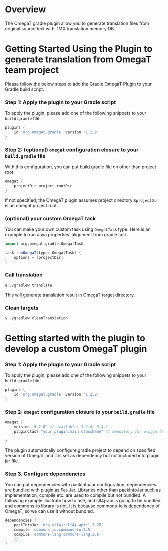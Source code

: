 # Overview

The OmegaT gradle plugin allow you to generate translation files from original source text
with TMX translation memory DB.

# Getting Started Using the Plugin to generate translation from OmegaT team project

Please follow the below steps to add the Gradle OmegaT Plugin to your Gradle build script.

### Step 1: Apply the plugin to your Gradle script

To apply the plugin, please add one of the following snippets to your `build.gradle` file:

```groovy
plugins {
    id 'org.omegat.gradle' version '1.2.2'
}
```

### Step 2: (optional) `omegat` configuration closure to your `build.gradle` file

With this configuration, you can put build.gradle file on other than project root.

```groovy
omegat {
    projectDir project.rootDir
}
```

If not specified, the OmegaT plugin assumes project directory `$projectDir` is an omegat project root.

### (optional) your custom OmegaT task

You can make your own custom task using `OmegatTask` type.
Here is an example to run Java properties' alignment from gradle task.

```groovy
import org.omegat.gradle.OmegatTask

task runOmegaT(type: OmegatTask) {
    options = [projectDir]
}

```

###  Call translation

```bash
$ ./gradlew translate
```

This will generate translation result in OmegaT target directory.


###  Clean targets

```bash
$ ./gradlew cleanTranslation
```

# Getting started with the plugin to develop a custom OmegaT plugin

### Step 1: Apply the plugin to your Gradle script

To apply the plugin, please add one of the following snippets to your `build.gradle` file:

```groovy
plugins {
    id 'org.omegat.gradle' version '1.2.2'
}
```

### Step 2: `omegat` configuration closure to your `build.gradle` file

```groovy
omegat {
    version '5.2.0' // available: 5.2.0, 5.4.1
    pluginClass "your.plugin.main.className" // mandatory for plugin development

}
```
The plugin automatically configure gradle project to depend on specified version of OmegaT and
it is set as dependency but not included into plugin jar file.

### Step 3. Configure dependencies

You can put dependencies with packIntoJar configuration, dependencies are bundled with plugin as Fat-Jar.
Libraries other than packIntoJar such as implementation, compile etc. are used to compile but not bundled.
A following example illustrate how to use, and slf4j-api is going to be bundled, and commons-io library is not.
It is because commons-io is dependency of OmegaT, so we can use it without bundled.

```groovy
dependencies {
    packIntoJar 'org.slf4j:slf4j-api:1.7.25'
    compile 'commons-io:commons-io:2.5'
    compile 'commons-lang:commons-lang:2.6'
    // ...
}
```
